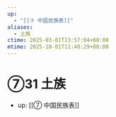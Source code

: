 ```yaml
---
up:
  - "[[⑦ 中国民族表]]"
aliases:
  - 土族
ctime: 2025-03-01T13:57:04+08:00
mtime: 2025-10-01T11:40:29+08:00
---
```


# ⑦31 土族

- up: [[⑦ 中国民族表]]
